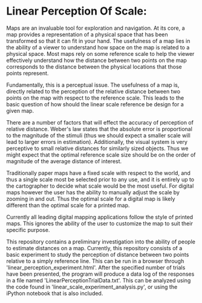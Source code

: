 # Linear Perception Of Scale:
Maps are an invaluable tool for exploration and navigation. At its core, a map provides a representation of a physical space that has been transformed so that it can fit in your hand. The usefulness of a map lies in the ability of a viewer to understand how space on the map is related to a physical space. Most maps rely on some reference scale to help the viewer effectively understand how the distance between two points on the map corresponds to the distance between the physical locations that those points represent.

Fundamentally, this is a perceptual issue. The usefulness of a map is, directly related to the perception of the relative distance between two points on the map with respect to the reference scale. This leads to the basic question of how should the linear scale reference be design for a given map.

There are a number of factors that will effect the accuracy of perception of relative distance. Weber's law states that the absolute error is proportional to the magnitude of the stimuli (thus we should expect a smaller scale will lead to larger errors in estimation). Additionally, the visual system is very perceptive to small relative distances for similarly sized objects. Thus we might expect that the optimal reference scale size should be on the order of magnitude of the average distance of interest.

Traditionally paper maps have a fixed scale with respect to the world, and thus a single scale most be selected prior to any use, and it is entirely up to the cartographer to decide what scale would be the most useful. For digital maps however the user has the ability to manually adjust the scale by zooming in and out. Thus the optimal scale for a digital map is likely different than the optimal scale for a printed map.

Currently all leading digital mapping applications follow the style of printed maps. This ignores the ability of the user to customize the map to suit their specific purpose.

This repository contains a preliminary investigation into the ability of people to estimate distances on a map. Currently, this repository consists of a basic experiment to study the perception of distance between two points relative to a simply reference line. This can be run in a browser through 'linear_perception_experiment.html'. After the specified number of trials have been presented, the program will produce a data log of the responses in a file named 'LinearPerceptionTrialData.txt'. This can be analyzed using the code found in 'linear_scale_experiment_analysis.py', or using the iPython notebook that is also included.
